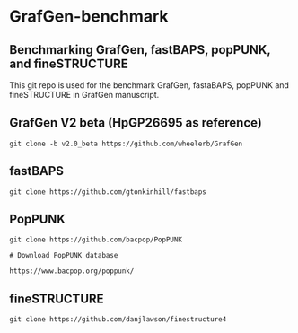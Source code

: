 # GrafGen-benchmark

## Benchmarking GrafGen, fastBAPS, popPUNK, and fineSTRUCTURE

This git repo is used for the benchmark GrafGen, fastaBAPS, popPUNK and fineSTRUCTURE in GrafGen manuscript.

## GrafGen V2 beta (HpGP26695 as reference)
```
git clone -b v2.0_beta https://github.com/wheelerb/GrafGen
```

## fastBAPS
```
git clone https://github.com/gtonkinhill/fastbaps
```

## PopPUNK
```
git clone https://github.com/bacpop/PopPUNK

# Download PopPUNK database

https://www.bacpop.org/poppunk/
```

## fineSTRUCTURE
```
git clone https://github.com/danjlawson/finestructure4
```

